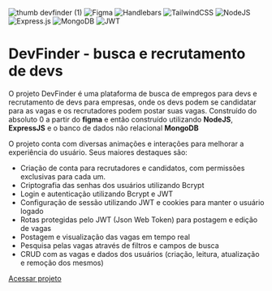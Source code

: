 ![thumb devfinder (1)](https://github.com/ruancosta07/DevFinder/assets/143808398/9bd15759-478d-4358-bc7f-aba403d2afc0)
![Figma](https://img.shields.io/badge/figma-%23F24E1E.svg?style=for-the-badge&logo=figma&logoColor=white) 
![Handlebars](https://img.shields.io/badge/Handlebars%20js-f0772b?style=for-the-badge&logo=handlebarsdotjs&logoColor=black)
![TailwindCSS](https://img.shields.io/badge/tailwindcss-%2338B2AC.svg?style=for-the-badge&logo=tailwind-css&logoColor=white)
![NodeJS](https://img.shields.io/badge/node.js-6DA55F?style=for-the-badge&logo=node.js&logoColor=white)
![Express.js](https://img.shields.io/badge/express.js-%23404d59.svg?style=for-the-badge&logo=express&logoColor=%2361DAFB)
![MongoDB](https://img.shields.io/badge/MongoDB-%234ea94b.svg?style=for-the-badge&logo=mongodb&logoColor=white)
![JWT](https://img.shields.io/badge/JWT-black?style=for-the-badge&logo=JSON%20web%20tokens)

<h1>DevFinder - busca e recrutamento de devs</h1>

<p>O projeto DevFinder é uma plataforma de busca de empregos para devs e recrutamento de devs para empresas, onde os devs podem se candidatar para as vagas e os recrutadores podem postar suas vagas. Construído do absoluto 0 a partir do <strong>figma</strong> e então construído utilizando <strong>NodeJS</strong>, <strong>ExpressJS</strong> e o banco de dados não relacional <strong>MongoDB</strong></p>

<p>O projeto conta com diversas animações e interações para melhorar a experiência do usuário. Seus maiores destaques são:</p>
<ul>
  <li>Criação de conta para recrutadores e candidatos, com permissões exclusivas para cada um.</li>
  <li>Criptografia das senhas dos usuários utilizando Bcrypt</li>
  <li>Login e autenticação utilizando Bcrypt e JWT</li>
  <li>Configuração de sessão utilizando JWT e cookies para manter o usuário logado</li>
  <li>Rotas protegidas pelo JWT (Json Web Token) para postagem e edição de vagas</li>
  <li>Postagem e visualização das vagas em tempo real</li>
  <li>Pesquisa pelas vagas através de filtros e campos de busca</li>
  <li>CRUD com as vagas e dados dos usuários (criação, leitura, atualização e remoção dos mesmos)</li>
</ul>

<a href="https://ruancosta-devfinder.vercel.app/">Acessar projeto<a>

